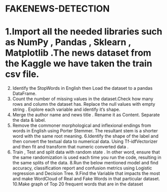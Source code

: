 # FAKENEWS-DETECTION
# 1.Import all the needed libraries such as NumPy , Pandas , Sklearn , Matplotlib .The news dataset from the Kaggle we have taken the train csv file.

2. Identify the StopWords in English then Load the dataset to a pandas DataFrame.
3. Count the number of missing values in the dataset.Check how many rows and column the dataset has. Replace the null values with empty string . Explore each variable and identify it’s shape.
4. Merge the author name and news title . Rename it as Content. Separate the data & label.
5. Remove the commoner morphological and inflexional endings from words in English using Porter Stemmer. The resultant stem is a shorter word with the same root meaning.
6.Identify the shape of the label and then convert the textual data to numerical data. Using Tf-idfVectorizer and then fit and transform that numeric converted data .
7. Train , Test and split data with random state . In other word, ensure that the same randomization is used each time you run the code, resulting in the same splits of the data.
8.Run the below mentioned model and find accuracy, classification report and confusion metrics using Logistic regression and Decision Tree.
9.Find the Variable that impacts the most and make WordCloud of Real and Fake Words in that particular dataset.
10.Make graph of Top 20 frequent words that are in the dataset
